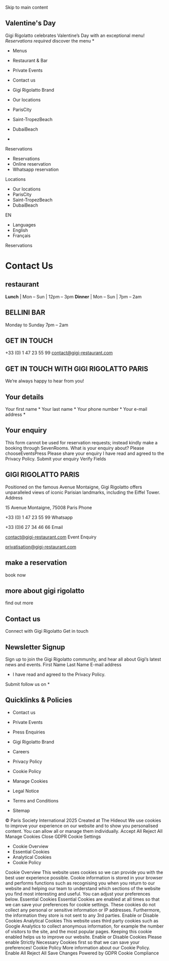 Skip to main content
## Valentine's Day
Gigi Rigolatto celebrates Valentine’s Day with an exceptional menu! _Reservations required_
discover the menu
  * 

  * Menus
  * Restaurant & Bar
  * Private Events
  * Contact us
  * Gigi Rigolatto Brand


  * Our locations
  * ParisCity
  * Saint-TropezBeach
  * DubaiBeach


  * 

Reservations
  * Reservations
  * Online reservation
  * Whatsapp reservation


Locations
  * Our locations
  * ParisCity
  * Saint-TropezBeach
  * DubaiBeach


EN
  * Languages
  * English
  * Français


Reservations
# Contact Us
## restaurant
**Lunch** | Mon – Sun | 12pm – 3pm **Dinner** | Mon – Sun | 7pm – 2am
## BELLINI BAR
Monday to Sunday 7pm – 2am
## GET IN TOUCH
+33 (0) 1 47 23 55 99 contact@gigi-restaurant.com
## GET IN TOUCH WITH GIGI RIGOLATTO PARIS
We’re always happy to hear from you!
## Your details
Your first name *
Your last name *
Your phone number *
Your e-mail address *
## Your enquiry
This form cannot be used for reservation requests; instead kindly make a booking through SevenRooms.
What is your enquiry about?
Please chooseEventsPress
Please share your enquiry
I have read and agreed to the Privacy Policy.
Submit your enquiry
Verify Fields
## GIGI RIGOLATTO PARIS
Positioned on the famous Avenue Montaigne, Gigi Rigolatto offers unparalleled views of iconic Parisian landmarks, including the Eiffel Tower.
Address
    
15 Avenue Montaigne, 75008 Paris
Phone
    
+33 (0) 1 47 23 55 99
Whatsapp
    
+33 (0)6 27 34 46 66
Email
    
contact@gigi-restaurant.com
Event Enquiry
    
privatisation@gigi-restaurant.com
## make a reservation
book now
## more about gigi rigolatto
find out more
## Contact us
Connect with Gigi Rigolatto
Get in touch
## Newsletter Signup
Sign up to join the Gigi Rigolatto community, and hear all about Gigi’s latest news and events.
First Name
Last Name
E-mail address
  * I have read and agreed to the Privacy Policy.


Submit
follow us on
  * 

## Quicklinks & Policies
  * Contact us
  * Private Events
  * Press Enquiries
  * Gigi Rigolatto Brand
  * Careers


  * Privacy Policy
  * Cookie Policy
  * Manage Cookies
  * Legal Notice
  * Terms and Conditions
  * Sitemap


© Paris Society International 2025 Created at The Hideout
We use cookies to improve your experience on our website and to show you personalised content. You can allow all or manage them individually.
Accept All Reject All Manage Cookies
Close GDPR Cookie Settings
  * Cookie Overview
  * Essential Cookies
  * Analytical Cookies
  * Cookie Policy


Cookie Overview
This website uses cookies so we can provide you with the best user experience possible. Cookie information is stored in your browser and performs functions such as recognising you when you return to our website and helping our team to understand which sections of the website you find most interesting and useful. You can adjust your preferences below.
Essential Cookies
Essential Cookies are enabled at all times so that we can save your preferences for cookie settings. These cookies do not collect any personal or sensitive information or IP addresses. Furthermore, the information they store is not sent to any 3rd parties.
Enable or Disable Cookies
Analytical Cookies
This website uses third party cookies such as Google Analytics to collect anonymous information, for example the number of visitors to the site, and the most popular pages. Keeping this cookie enabled helps us to improve our website.
Enable or Disable Cookies
Please enable Strictly Necessary Cookies first so that we can save your preferences!
Cookie Policy
More information about our Cookie Policy.
Enable All Reject All Save Changes
Powered by GDPR Cookie Compliance
